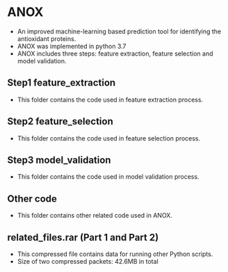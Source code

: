 # ANOX
* An improved machine-learning based prediction tool for identifying the antioxidant proteins.
* ANOX was implemented in python 3.7
* ANOX includes three steps: feature extraction, feature selection and model validation.


## Step1 feature_extraction
* This folder contains the code used in feature extraction process.

## Step2 feature_selection
* This folder contains the code used in feature selection process.

## Step3 model_validation
* This folder contains the code used in model validation process.

## Other code
* This folder contains other related code used in ANOX.

## related_files.rar (Part 1 and Part 2)
* This compressed file contains data for running other Python scripts.
* Size of two compressed packets: 42.6MB in total


